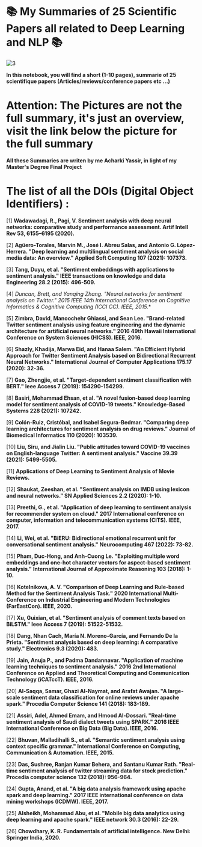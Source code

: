 # **📚 My Summaries of 25 Scientific Papers all related to Deep Learning and NLP 📚**

![3](https://github.com/user-attachments/assets/ec06d639-246e-46ef-ba18-92eb1d98589c)

**In this notebook, you will find a short (1-10 pages), summarie of 25 scientifique papers (Articles/reviews/conference papers etc ...)**
# Attention: The Pictures are not the full summary, it's just an overview, visit the link below the picture for the full summary
**All these Summaries are writen by me Acharki Yassir, in light of my Master's Degree Final Project**

# The list of all the DOIs (Digital Object Identifiers) :

[1] **Wadawadagi, R., Pagi, V. Sentiment analysis with deep neural networks: comparative study and
performance assessment. Artif Intell Rev 53, 6155–6195 (2020).**

[2] **Agüero-Torales, Marvin M., José I. Abreu Salas, and Antonio G. López-Herrera. "Deep learning and
multilingual sentiment analysis on social media data: An overview." Applied Soft Computing 107 (2021):
107373.**

[3] **Tang, Duyu, et al. "Sentiment embeddings with applications to sentiment analysis." IEEE transactions on
knowledge and data Engineering 28.2 (2015): 496-509.**

[4] **Duncan, Brett, and Yanqing Zhang. "Neural networks for sentiment analysis on Twitter." 2015 IEEE
14th International Conference on Cognitive Informatics & Cognitive Computing (ICCI* CC). IEEE, 2015.**

[5] **Zimbra, David, Manoochehr Ghiassi, and Sean Lee. "Brand-related Twitter sentiment analysis using
feature engineering and the dynamic architecture for artificial neural networks." 2016 49th Hawaii
International Conference on System Sciences (HICSS). IEEE, 2016.**

[6] **Shazly, Khadija, Marwa Eid, and Hanaa Salem. "An Efficient Hybrid Approach for Twitter Sentiment
Analysis based on Bidirectional Recurrent Neural Networks." International Journal of Computer
Applications 175.17 (2020): 32-36.**

[7] **Gao, Zhengjie, et al. "Target-dependent sentiment classification with BERT." Ieee Access 7 (2019):
154290-154299.**

[8] **Basiri, Mohammad Ehsan, et al. "A novel fusion-based deep learning model for sentiment analysis of
COVID-19 tweets." Knowledge-Based Systems 228 (2021): 107242.**

[9] **Colón-Ruiz, Cristóbal, and Isabel Segura-Bedmar. "Comparing deep learning architectures for sentiment
analysis on drug reviews." Journal of Biomedical Informatics 110 (2020): 103539.**

[10] **Liu, Siru, and Jialin Liu. "Public attitudes toward COVID-19 vaccines on English-language Twitter: A
sentiment analysis." Vaccine 39.39 (2021): 5499-5505.**

[11] **Applications of Deep Learning to Sentiment Analysis of Movie Reviews.**

[12] **Shaukat, Zeeshan, et al. "Sentiment analysis on IMDB using lexicon and neural networks." SN Applied
Sciences 2.2 (2020): 1-10.**

[13] **Preethi, G., et al. "Application of deep learning to sentiment analysis for recommender system on
cloud." 2017 International conference on computer, information and telecommunication systems (CITS).
IEEE, 2017.**

[14] **Li, Wei, et al. "BiERU: Bidirectional emotional recurrent unit for conversational sentiment
analysis." Neurocomputing 467 (2022): 73-82.**

[15] **Pham, Duc-Hong, and Anh-Cuong Le. "Exploiting multiple word embeddings and one-hot character
vectors for aspect-based sentiment analysis." International Journal of Approximate Reasoning 103 (2018):
1-10.**

[16] **Kotelnikova, A. V. "Comparison of Deep Learning and Rule-based Method for the Sentiment Analysis
Task." 2020 International Multi-Conference on Industrial Engineering and Modern Technologies
(FarEastCon). IEEE, 2020.**

[17] **Xu, Guixian, et al. "Sentiment analysis of comment texts based on BiLSTM." Ieee Access 7 (2019):
51522-51532.**

[18] **Dang, Nhan Cach, María N. Moreno-García, and Fernando De la Prieta. "Sentiment analysis based on
deep learning: A comparative study." Electronics 9.3 (2020): 483.**

[19] **Jain, Anuja P., and Padma Dandannavar. "Application of machine learning techniques to sentiment
analysis." 2016 2nd International Conference on Applied and Theoretical Computing and Communication
Technology (iCATccT). IEEE, 2016.**

[20] **Al-Saqqa, Samar, Ghazi Al-Naymat, and Arafat Awajan. "A large-scale sentiment data classification
for online reviews under apache spark." Procedia Computer Science 141 (2018): 183-189.**

[21] **Assiri, Adel, Ahmed Emam, and Hmood Al-Dossari. "Real-time sentiment analysis of Saudi dialect
tweets using SPARK." 2016 IEEE International Conference on Big Data (Big Data). IEEE, 2016.**

[22] **Bhuvan, Malladihalli S., et al. "Semantic sentiment analysis using context specific
grammar." International Conference on Computing, Communication & Automation. IEEE, 2015.**

[23] **Das, Sushree, Ranjan Kumar Behera, and Santanu Kumar Rath. "Real-time sentiment analysis of twitter
streaming data for stock prediction." Procedia computer science 132 (2018): 956-964.**

[24] **Gupta, Anand, et al. "A big data analysis framework using apache spark and deep learning." 2017 IEEE
international conference on data mining workshops (ICDMW). IEEE, 2017.**

[25] **Alsheikh, Mohammad Abu, et al. "Mobile big data analytics using deep learning and apache
spark." IEEE network 30.3 (2016): 22-29.**

[26] **Chowdhary, K. R. Fundamentals of artificial intelligence. New Delhi: Springer India, 2020.**
